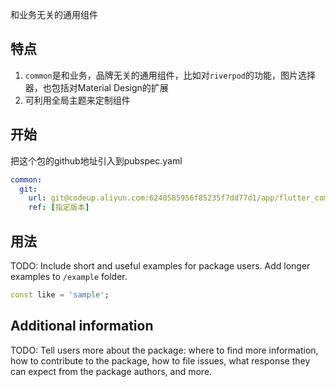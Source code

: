 和业务无关的通用组件

## 特点

1. `common`是和业务，品牌无关的通用组件，比如对`riverpod`的功能，图片选择器，也包括对Material Design的扩展
2. 可利用全局主题来定制组件

## 开始

把这个包的github地址引入到pubspec.yaml

```yaml
common:
  git:
    url: git@codeup.aliyun.com:6240585956f85235f7dd77d1/app/flutter_common.git
    ref: [指定版本]
```

## 用法

TODO: Include short and useful examples for package users. Add longer examples
to `/example` folder.

```dart
const like = 'sample';
```

## Additional information

TODO: Tell users more about the package: where to find more information, how to
contribute to the package, how to file issues, what response they can expect
from the package authors, and more.
